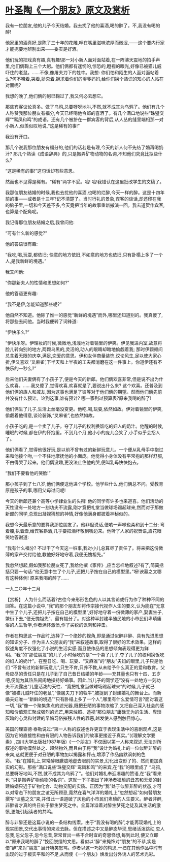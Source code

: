 # [叶圣陶《一个朋友》原文及赏析](https://www.vrrw.net/wx/15070.html)

我有一位朋友,他的儿子今天结婚。我去扰了他的喜酒,喝的醉了。不,我没有喝的醉!

他家里的酒真好,是陈了三十年的花雕,呷在嘴里滋味浓厚而微涩,——这个要内行家才能扼要地辨别出来——委实是好酒。

他们玩的把戏真有趣,真有趣!那一对小新人面对面站着,在一阵沸天震地的拍手声里,他们俩鞠上三个大躬。他们俩都有迷惘的,惊恐的,瞪视的眼光,好像已被猫儿威吓住的老鼠。……不像,像屠夫刀下的牲牛。我想: 你们怕和陌生的人面对面站着么?何不啼着,哭着,娇央着,婉求着你们的爹爹妈妈,给你们换个熟识的知心的人站在对面呢?

我想的晚了,他们俩的躬已鞠过了,我又何必去想它。

那些宾客议论真多。做了乌鸦,总要呀呀地叫,不然,就不成其为乌鸦了。他们有几个人称赞我那位朋友有福分,今天已经喝他令郎的喜酒了。有几个满口地说些“珠璧交辉”“鸾凤和鸣”的成语。还有几个被挤在一群宾客的背后,从人丛的缝里端相那一对小新人,似羡似叹地说,“这是稀有的事!”

我没有开口。

那几个说我那位朋友有福分的,他们的话若是有理,今天的新人何不先结了婚再喝奶汁? 那几个熟读《成语辞典》的,只是搬弄矿物动物的名词,不知他们究竟比拟些什么?

“这是稀有的事!”这句话却有些意思。

然而也不见得是稀有。“稀有”两字不妥。哈! 哈!我错认在这里批改学生的文稿了。

我那位朋友结婚的时候,我也去扰他的喜酒,也喝的烂醉,今天一样的醉。这是十四年前的事——或者是十三年?记不清楚了。当时行礼的景象,宾客的谈话,却还印在我的脑子里,一切和今天差不多,今天竟把当年的故事重新搬演一回。我去道贺作宾客,也算是个配角呢。

我记得那位朋友结婚之后,我曾问他:

“可有什么新的感觉?”

他的答语很有趣:

“我吃,喝,玩耍,都依旧; 快意的地方依旧,不如意的地方也依旧,只有卧榻上多了一个人,是我新鲜的境遇。”

我又问他:

“你那新夫人的性情和思想如何?”

他的答语更有趣:

“我不是伊,怎能知道那些呢?”

他自然不知道。他除了惟一的感觉“新鲜的境遇”而外,哪里还知道别的。我真傻了,将那些去问他。当时我便转了词锋道:

“伊快乐么?”

“伊快乐呀。伊理妆的时候,微微地,浅浅地对着镜里的伊笑。伊见我进内室,故意将脸儿转向别的地方,两颗乌黑的,灵活的,动人的眼睛却暗地偷觑着我; 那时伊颧颊间总含着无限的庆幸,满足,恋爱的意思。伊和女伴商量装饰,议论风生,足以使大家心折,伊又喜欢 ‘叉麻雀’,下半天和上半夜的工夫都消磨在这一件事上。你道伊还有不快乐的一秒么?”

后来他们夫妻俩有了小孩子了,便是今天的新郎。他们俩欢喜非常,但是说不出为什么欢喜。……我又傻了,觉得欢喜,欢喜就是了,要说出什么来? 这个欢喜。还普及到他们俩的族人和戚友,因为这事也满足了彼等对于他们俩的期望。然而他们俩先前并没有什么预计。论到这事,谁有预计? 哪一家列过预算表?原来我喝的醉了!

他们俩生了儿子,生活上丝毫没变更。他吃,喝,玩耍,依然如故。伊对着镜里的伊笑,偷觑着他得意,谈论装饰,“叉麻雀”,也依然如故。

小孩子吃的,是一个卖了儿子。夺了儿子的权利换饭吃的妇人的奶汁。他醒的时候,睡眠的时候,都在伊的怀抱里。不到几个月,他小小的庞儿会笑了,小手似乎会招人了。

他们俩看了,觉得他很好玩,是以前不曾有过的新鲜玩意儿。一个便从乳母手中抱过来和他接个吻,一个不住地摩抚他的小面庞。他觉得小身体没有平常抱的那样舒服,不由得哭了起来。他们俩没趣,更没法止住他的哭,便叫乳母快快抱去。

“我们不要看他的哭脸!”

那小孩子到了七八岁,他们俩便送他进个学校。他学些什么,他们俩总不问。受教育原是孩子的事,哪用父母过问呢!

今天的新郎还兼个高等小学肄业生的头衔! 他的同学有许多也来道喜。他们活动的天性没有一处地方一刻功夫不流露,刚才竟把礼堂当做球场踢起球来,然而对于那做新郎的同学,总现出凝视猜想的神情,好像他满身都披着神秘似的。

我想今天最乐意的要算我那位朋友了。他非但说话,便咳一声嗽也柔和到十二分; 弯着腰,执着壶,给宾客斟酒,几乎要把酒杯敬到嘴边来。他听了人家的祝贺语,眉花眼笑地答谢道:

“我有什么福分? 不过干了今天这一桩事,我对小儿总算尽了责任了。将来把这份微薄的家产交付给他,教他好好地守着,我便无愧祖先。”

我忽然想起,假如我那位朋友死了,我给他撰《家传》,应当怎样地叙述?有了,简简括括只要一句话:“他无意中生了个儿子,还把儿子按在自己的模型里。”呀!谀墓之文哪有这种体例! 原来我喝的醉了……

一九二○年十二月



【赏析】 人为什么而活着?古往今来形形色色的人以其言论或行为作了种种不同的回答。在这篇小说中,“我”的那个朋友却将传宗接代视作人生的要义,认为能在“无意中生了个儿子,还把儿子按在自己的模型里”,好好地守着一份微薄的家产,娶妻生子,繁衍下去,“便无愧祖先”、最有福分了。对这种半封建半殖民地的小市民们卑琐庸俗的人生哲学,作者满怀激愤,作了尖锐的讽刺和抨击。

作者在构思这一作品时,选择了一个绝妙的视角,即是通过似醉非醉、具有先进思想的知识分子、作为主人公朋友的“我”来叙述故事,取得了很好的艺术效果。这样的叙述角度不仅强化了小说的生活实感,而且使作品的思想倾向表现得更为鲜明。“我”的“那位朋友”的儿子,小时候吃的是“一个卖了儿子,夺了儿子的权利换饭吃的妇人的奶汁”。在整日吃、喝、玩耍、“叉麻雀”的“朋友”夫妇的眼里,儿子只是他们 “不曾有过的新鲜玩意儿”,只生不育,只养不教,从未给予什么真正的爱和教育。父母应尽的责任只是在儿子到了自己昔日结婚的年龄——充其量也只有十四、五岁吧,便能为其热热闹闹地操持好婚事。因此,当儿子的同学还“没有一处地方一刻功夫不流露出”儿童活泼的天性、“竟把礼堂当做球场踢起球来”的时候,儿子就已像“被猫儿威吓住的老鼠”,“像屠夫刀下的牲牛”,被捉到了封建婚礼的舞台上。而新婚夫妇唯一“新鲜的境遇”“只有卧榻上多了一个人”,哪里有什么爱情可言?面对着这一切,“我”像一个聚集焦点的滤光器,既把丑陋的事物浓缩了,又把自己深入社会的感知和价值观汇聚成强烈的光芒,用来烛照、透视“那位朋友”庸碌无为的生活、卑琐灰暗的心灵和封建的早婚习俗摧残人性的罪恶,越发使人感到触目惊心。

美国的理查德·泰勒说过:“第一人称的叙述也许更宜于表现生活中的喜剧观点,这是因为它的直接性和由有限的人物告诉我们的故事更接近于真实。”(《理解文学要素》,四川大学出版社1987年版)《一个朋友》不仅因以第一人称来叙述,无法对所叙述的事物漠然处之、超然物外,而且由于将“我”设计为婚礼上的一位似醉非醉的来宾,这就更便于对丑陋的事物加以揭露和抨击,增添了作品幽默讽刺的色彩。“我”在婚礼上,常常醉眼朦胧地虚去眼前的实景,幻化出变形了的、然而更加真实的幻影。那些“满口说些‘珠璧交辉’‘鸾凤和鸣’”的来宾,在“我”的眼里成了 “乌鸦,总要呀呀地叫,不然,就不成其为乌鸦了”。他们对婚礼奉迎凑趣的赞语,在“我”看来也 “只是搬弄矿物动物的名词”。这就一下子揭出了捧场者猥琐的丑态和无爱的封建婚姻只近于矿物化合、动物交配的实质。正因为“我”处于似醉非醉的状态,才可以对常态下的朋友之谊无所顾忌,竟然在喜气洋洋的婚礼上“忽然想起”如何替朋友撰写“谀墓之文”来,并借此一语道破了灰色的小市民们卑琐的人生要义。醉者非醉,非醉者才真的终日处于醉生梦死之中。全篇洋溢着对醉生梦死之徒及其生活的激愤,更能引起读者的共鸣。

醉与非醉还是这篇小说的一条结构线索。由于“我没有喝的醉”,才能再现婚礼上的现实图景,交代出事情的来龙去脉。但在描述之中又是醉态毕现,思绪活泼跳动,忽人忽我,忽父忽子,忽今忽昔,常常冒出一些不合时宜的奇思怪想,每到此时,便又立即以“原来我喝的醉了”挽回脱缰的文思。看似以“醉”来掩饰对“朋友”的不恭,实是借“醉”来对“朋友” 展开嘻笑怒骂。作者以这一巧妙的构思,一扫在其他作品中时有出现的过于板实平和的不足,从而使《一个朋友》焕发出分外诱人的艺术光彩。

